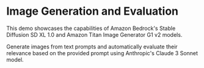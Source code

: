 # Image Generation and Evaluation

This demo showcases the capabilities of Amazon Bedrock's Stable Diffusion SD XL 1.0 and Amazon Titan Image Generator G1 v2 models.

Generate images from text prompts and automatically evaluate their relevance based on the provided prompt using Anthropic's Claude 3 Sonnet model.

    
